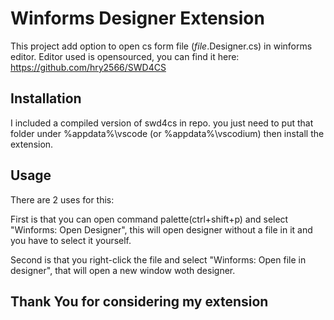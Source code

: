 
# Winforms Designer Extension

This project add option to open cs form file ($file$.Designer.cs) in winforms editor. Editor used is opensourced, you can find it here: https://github.com/hry2566/SWD4CS

## Installation

I included a compiled version of swd4cs in repo. you just need to put that folder under %appdata%\vscode (or %appdata%\vscodium) then install the extension.

## Usage

There are 2 uses for this:

First is that you can open command palette(ctrl+shift+p) and select "Winforms: Open Designer", this will open designer without a file in it and you have to select it yourself.

Second is that you right-click the file and select "Winforms: Open file in designer", that will open a new window woth designer.

## Thank You for considering my extension